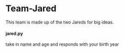 # Team-Jared

This team is made up of the two Jareds for big ideas.

#### jared.py

take in name and age and responds with your birth year
